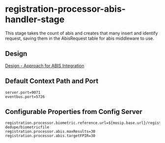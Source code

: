# registration-processor-abis-handler-stage

This stage takes the count of abis and creates that many insert and identify request, saving them in the AbisRequest table for abis middleware to use.

## Design
[Design - Approach for ABIS Integration](https://github.com/mosip/registration/blob/master/design/registration-processor/Approach_for_ABIS_Integration.md)

## Default Context Path and Port
```
server.port=9071
eventbus.port=5726
```
## Configurable Properties from Config Server
```
registration.processor.biometric.reference.url=${mosip.base.url}/registrationprocessor/v1/bio-dedupe/biometricfile
registration.processor.abis.maxResults=30
registration.processor.abis.targetFPIR=30
```
